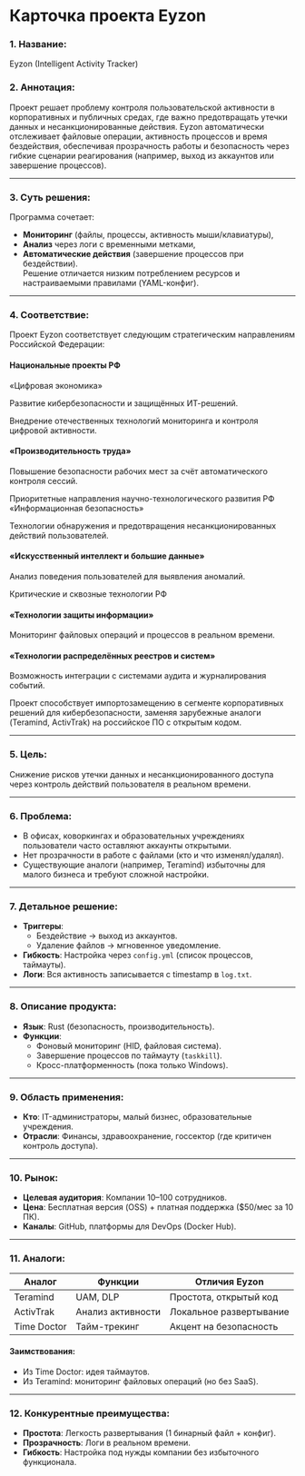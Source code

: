 # **Карточка проекта Eyzon**

### 1. **Название**:  
Eyzon (Intelligent Activity Tracker)

### 2. **Аннотация**:  
Проект решает проблему контроля пользовательской активности в корпоративных и публичных средах, где важно предотвращать утечки данных и несанкционированные действия. Eyzon автоматически отслеживает файловые операции, активность процессов и время бездействия, обеспечивая прозрачность работы и безопасность через гибкие сценарии реагирования (например, выход из аккаунтов или завершение процессов).

---

### 3. **Суть решения**:  
Программа сочетает:  
- **Мониторинг** (файлы, процессы, активность мыши/клавиатуры),  
- **Анализ** через логи с временными метками,  
- **Автоматические действия** (завершение процессов при бездействии).  
Решение отличается низким потреблением ресурсов и настраиваемыми правилами (YAML-конфиг).

---

### 4. **Соответствие**:  
Проект Eyzon соответствует следующим стратегическим направлениям Российской Федерации:

#### Национальные проекты РФ
«Цифровая экономика»

Развитие кибербезопасности и защищённых ИТ-решений.

Внедрение отечественных технологий мониторинга и контроля цифровой активности.

#### «Производительность труда»

Повышение безопасности рабочих мест за счёт автоматического контроля сессий.

Приоритетные направления научно-технологического развития РФ
«Информационная безопасность»

Технологии обнаружения и предотвращения несанкционированных действий пользователей.

#### «Искусственный интеллект и большие данные»

Анализ поведения пользователей для выявления аномалий.

Критические и сквозные технологии РФ

#### «Технологии защиты информации»

Мониторинг файловых операций и процессов в реальном времени.

#### «Технологии распределённых реестров и систем»

Возможность интеграции с системами аудита и журналирования событий.

Проект способствует импортозамещению в сегменте корпоративных решений для кибербезопасности, заменяя зарубежные аналоги (Teramind, ActivTrak) на российское ПО с открытым кодом.

---

### 5. **Цель**:  
Снижение рисков утечки данных и несанкционированного доступа через контроль действий пользователя в реальном времени.

---

### 6. **Проблема**:  
- В офисах, коворкингах и образовательных учреждениях пользователи часто оставляют аккаунты открытыми.  
- Нет прозрачности в работе с файлами (кто и что изменял/удалял).  
- Существующие аналоги (например, Teramind) избыточны для малого бизнеса и требуют сложной настройки.

---

### 7. **Детальное решение**:  
- **Триггеры**:  
  - Бездействие → выход из аккаунтов.  
  - Удаление файлов → мгновенное уведомление.  
- **Гибкость**: Настройка через `config.yml` (список процессов, таймауты).  
- **Логи**: Вся активность записывается с timestamp в `log.txt`.

---

### 8. **Описание продукта**:  
- **Язык**: Rust (безопасность, производительность).  
- **Функции**:  
  - Фоновый мониторинг (HID, файловая система).  
  - Завершение процессов по таймауту (`taskkill`).  
  - Кросс-платформенность (пока только Windows).  

---

### 9. **Область применения**:  
- **Кто**: IT-администраторы, малый бизнес, образовательные учреждения.  
- **Отрасли**: Финансы, здравоохранение, госсектор (где критичен контроль доступа).

---

### 10. **Рынок**:  
- **Целевая аудитория**: Компании 10–100 сотрудников.  
- **Цена**: Бесплатная версия (OSS) + платная поддержка ($50/мес за 10 ПК).  
- **Каналы**: GitHub, платформы для DevOps (Docker Hub).

---

### 11. **Аналоги**:  
| Аналог           | Функции                     | Отличия Eyzon                    |
|------------------|----------------------------|-----------------------------------|
| Teramind         | UAM, DLP                   | Простота, открытый код            |
| ActivTrak        | Анализ активности          | Локальное развертывание           |
| Time Doctor      | Тайм-трекинг               | Акцент на безопасность            |

#### **Заимствования**:  
- Из Time Doctor: идея таймаутов.  
- Из Teramind: мониторинг файловых операций (но без SaaS).

---

### 12. **Конкурентные преимущества**:  
- **Простота**: Легкость развертывания (1 бинарный файл + конфиг).  
- **Прозрачность**: Логи в реальном времени.  
- **Гибкость**: Настройка под нужды компании без избыточного функционала.  





